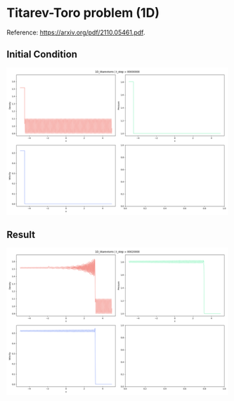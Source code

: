 # Titarev-Toro problem (1D)

Reference: https://arxiv.org/pdf/2110.05461.pdf.

## Initial Condition

![Initial Condition](initial.png)

## Result

![Result](result.png)
